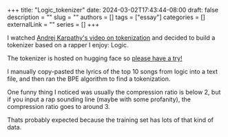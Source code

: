 +++
title: "Logic_tokenizer"
date: 2024-03-02T17:43:44-08:00
draft: false
description = ""
slug = ""
authors = []
tags = ["essay"]
categories = []
externalLink = ""
series = []
+++


I watched [Andrej Karpathy's video on tokenization](https://www.youtube.com/watch?v=zduSFxRajkE) and decided to build a tokenizer based on a rapper I enjoy: Logic.

The tokenizer is hosted on hugging face so [please have a try!](https://huggingface.co/spaces/clamepending/logic_tokenizer)

I manually copy-pasted the lyrics of the top 10 songs from logic into a text file, and then ran the BPE algorithm to find a tokenization.

One funny thing I noticed was usually the compression ratio is below 2, but if you input a rap sounding line (maybe with some profanity), the compression ratio goes to around 3. 

Thats probably expected because the training set has lots of that kind of data.


